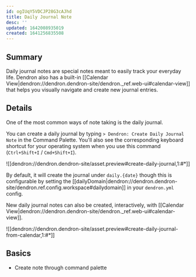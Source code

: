 ```yaml
---
id: ogIUqY5VDCJP28G3cAJhd
title: Daily Journal Note
desc: ''
updated: 1642008935019
created: 1641256835508
---
```


## Summary

Daily journal notes are special notes meant to easily track your everyday life. Dendron also has a built-in [[Calendar View|dendron://dendron.dendron-site/dendron._ref.web-ui#calendar-view]] that helps you visually navigate and create new journal entries.

## Details
<!-- In depth explanation of feature -->

One of the most common ways of note taking is the daily journal.  

You can create a daily journal by typing `> Dendron: Create Daily Journal Note` in the Command Palette. You'll also see the corresponding keyboard shortcut for your operating system when you use this command (`Ctrl+Shift+I` / `Cmd+Shift+I`).

![[dendron://dendron.dendron-site/asset.preview#create-daily-journal,1:#*]]

By default, it will create the journal under `daily.{date}` though this is configurable by setting the [[dailyDomain|dendron://dendron.dendron-site/dendron.ref.config.workspace#dailydomain]] in your `dendron.yml` config.

New daily journal notes can also be created, interactively, with [[Calendar View|dendron://dendron.dendron-site/dendron._ref.web-ui#calendar-view]].

![[dendron://dendron.dendron-site/asset.preview#create-daily-journal-from-calendar,1:#*]]

## Basics
- Create note through command palette